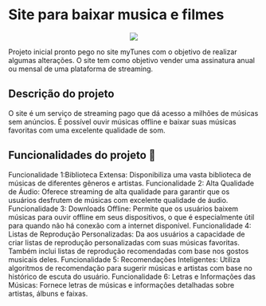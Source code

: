 # Site para baixar musica e filmes 
<p align="center">
<img loading="lazy" src="http://img.shields.io/static/v1?label=STATUS&message=EM%20DESENVOLVIMENTO&color=GREEN&style=for-the-badge"/>
</p>
Projeto inicial pronto pego no site myTunes com o objetivo de realizar algumas alterações. O site tem como objetivo vender uma assinatura anual ou mensal de uma plataforma de streaming. 


## Descrição do projeto 
O site é um serviço de streaming pago que dá acesso a milhões de músicas sem anúncios. É possível ouvir músicas offline e baixar suas músicas favoritas com uma excelente qualidade de som. 

## Funcionalidades do projeto :hammer: 
Funcionalidade 1:Biblioteca Extensa: Disponibiliza uma vasta biblioteca de músicas de diferentes gêneros e artistas.
Funcionalidade 2: Alta Qualidade de Áudio: Oferece streaming de alta qualidade para garantir que os usuários desfrutem de músicas com excelente qualidade de áudio.
Funcionalidade 3: Downloads Offline: Permite que os usuários baixem músicas para ouvir offline em seus dispositivos, o que é especialmente útil para quando não há conexão com a internet disponível.
Funcionalidade 4: Listas de Reprodução Personalizadas: Da aos usuários a capacidade de criar listas de reprodução personalizadas com suas músicas favoritas. Também inclui listas de reprodução recomendadas com base nos gostos musicais deles.
Funcionalidade 5: Recomendações Inteligentes: Utiliza algoritmos de recomendação para sugerir músicas e artistas com base no histórico de escuta do usuário.
Funcionalidade 6: Letras e Informações das Músicas: Fornece letras de músicas e informações detalhadas sobre artistas, álbuns e faixas.
